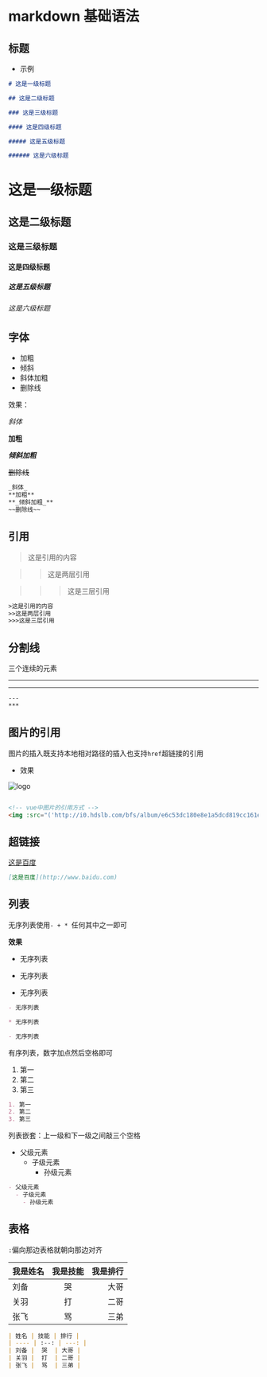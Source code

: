 # markdown 基础语法

## 标题

- 示例

```md
# 这是一级标题

## 这是二级标题

### 这是三级标题

#### 这是四级标题

##### 这是五级标题

###### 这是六级标题
```

# 这是一级标题

## 这是二级标题

### 这是三级标题

#### 这是四级标题

##### 这是五级标题

###### 这是六级标题

## 字体

- 加粗
- 倾斜
- 斜体加粗
- 删除线

效果：

_斜体_

**加粗**

**_倾斜加粗_**

~~删除线~~

```md
_斜体_
**加粗**
**_倾斜加粗_**
~~删除线~~
```

## 引用

> 这是引用的内容

> > 这是两层引用

> > > 这是三层引用

```txt
>这是引用的内容
>>这是两层引用
>>>这是三层引用
```

## 分割线

三个连续的元素

---

---

```txt
---
***
```

## 图片的引用

图片的插入既支持本地相对路径的插入也支持`href`超链接的引用

- 效果

<img :src="('http://i0.hdslb.com/bfs/album/e6c53dc180e8e1a5dcd819cc161ee0fdc911128d.png')" alt="logo">

```md {4}

<!-- vue中图片的引用方式 -->
<img :src="('http://i0.hdslb.com/bfs/album/e6c53dc180e8e1a5dcd819cc161ee0fdc911128d.png')" alt="logo">
```

## 超链接

[这是百度](http://www.baidu.com)

```md
[这是百度](http://www.baidu.com)
```

## 列表

无序列表使用`- + * `任何其中之一即可

**效果**

- 无序列表

* 无序列表

- 无序列表

```md
- 无序列表

* 无序列表

- 无序列表
```

有序列表，数字加点然后空格即可

1. 第一
2. 第二
3. 第三

```md
1. 第一
2. 第二
3. 第三
```

列表嵌套：上一级和下一级之间敲三个空格

- 父级元素
  - 子级元素
    - 孙级元素

```md
- 父级元素
  - 子级元素
    - 孙级元素
```

## 表格

`:`偏向那边表格就朝向那边对齐

| 我是姓名 | 我是技能 | 我是排行 |
| -------- | :------: | -------: |
| 刘备     |    哭    |     大哥 |
| 关羽     |    打    |     二哥 |
| 张飞     |    骂    |     三弟 |

```md
| 姓名 | 技能 | 排行 |
| ---- | :--: | ---: |
| 刘备 |  哭  | 大哥 |
| 关羽 |  打  | 二哥 |
| 张飞 |  骂  | 三弟 |
```
